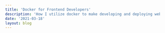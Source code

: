 ```yaml
---
title: 'Docker for Frontend Developers'
description: 'How I utilize docker to make developing and deploying websites easier'
date: '2021-03-18'
layout: blog
---
```


<script context="module">
	export const hydrate = false;
    export const prerender = true;
</script>

<script>
    import Title from "../../components/PageTitle.svelte"
</script>

<Title {title} />

# {title}

I'll be honest, it took me a while to understand what docker was and why/how one would even use it in a typical workflow. I've read the documentation months ago to understand the basics but never knew how I could apply it into my own workflow or projects until recently. That's when I started to use it wherever I could.

## A tl;dr of what docker is

Docker is a platform for developing and deploying applications wherever docker is installed. Before docker there were VMs (such as virtualbox) where you could take an image, usually an operating system, and stick it on some virtual hardware that you would then configure to your needs and then use that image in production to run whatever service you configured it for. Docker is similar to that but much lighter and much easier to get up and running.

With docker you're able to pull pre-configured images from the docker "hub" and get up and running in a matter of minutes. Docker also allows you to create an environment that is consistent no matter where the application is running which I think is a huge plus because I've run into situations where I switch computers and for whatever reason the thing I'm working on just doesn't work!

## Getting up and running, fast

Typically when I start a new project, be it a website or a discord bot, I'll usually end up needing some sort of database. Usually I would download the software needed to run the database on my computer and maybe a client to view the data in the database. Now, I'd just use docker and pull whatever image I needed for the database I'm using.

```
docker pull postgres
docker run --name -d -p 5432:5432 -e POSTGRES_PASSWORD=password postgres
```

That's it! That's all I would need to get a postgres database running.

I'll explain what some of these command line options mean.

```
docker pull postgres
```

With this command I'm saying, "On docker hub, find the postgres image and download it".

There are a ton of images on docker hub for services you may neeed such as redis, apache, mongoDB, etc.

```
docker run --name postgres -d -p 5432:5432 -e POSTGRES_PASSWORD=password postgres
```

This command is a little more involved so I'll break it down.

`` docker run` --name postgres `` is how you would spin up a new container (a new, tiny instance of postgres) and the name of the container would be postgres. By default if no name is given then docker will generate a random one. It's good practice to give your containers a name because they become easier to identify and easy to remember should you need to stop or start the container.

`-d` just means run the container in daemon mode, instead of in the foreground.

`-p 5432:5432` this is where you would set the port for the container so that the docker host can communicate with the container. Postgres runs on the port 5432 so we would need to say port 5432 on the host maps to port 5432 on the container.

`-e POSTGRES_PASSWORD=password` to set environment variables at runtime you would need to provide the -e flag. An alternative to this would be to have a file where your secrets live and use `--env-file .env` instead.

`postgres` last but not least the image you want to run. You can see a list of images you have dowloaded on your machine with `docker images`.

## Conclusion

This post is mostly just a tl;dr of how to get started with docker as well as showing how easy it is. There are other things I wanted to cover such as building your own image, pushing an image to docker hub as well as deploying an image but I felt that would be a lot for a blog post so I'll leave some resources that helped me a bunch when I was learning about docker.

[Docker and Kubernetes for beginners (FreeCodeCamp)](https://www.youtube.com/watch?v=Wf2eSG3owoA&t=1999s)

[Docker documentation](https://docs.docker.com/reference/)

[Deploying docker images to Heroku](https://devcenter.heroku.com/categories/deploying-with-docker)
